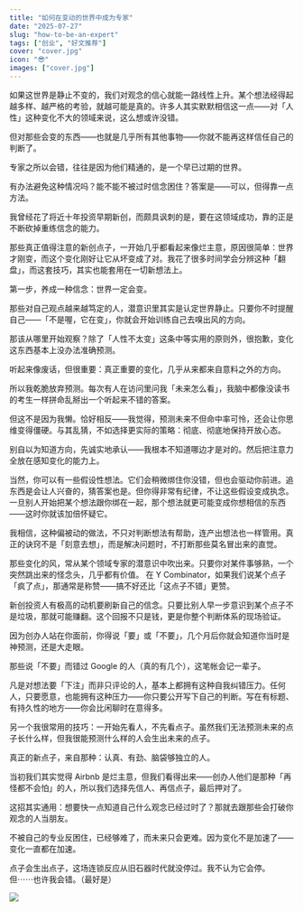 ```yaml
---
title: "如何在变动的世界中成为专家"
date: "2025-07-27"
slug: "how-to-be-an-expert"
tags: ["创业", "好文推荐"]
cover: "cover.jpg"
icon: "😎"
images: ["cover.jpg"]
---
```

如果这世界是静止不变的，我们对观念的信心就能一路线性上升。某个想法经得起越多样、越严格的考验，就越可能是真的。许多人其实默默相信这一点——对「人性」这种变化不大的领域来说，这么想或许没错。



但对那些会变的东西——也就是几乎所有其他事物——你就不能再这样信任自己的判断了。



专家之所以会错，往往是因为他们精通的，是一个早已过期的世界。



有办法避免这种情况吗？能不能不被过时信念困住？答案是——可以，但得靠一点方法。



我曾经花了将近十年投资早期新创，而颇具讽刺的是，要在这领域成功，靠的正是不断砍掉重练信念的能力。



那些真正值得注意的新创点子，一开始几乎都看起来像烂主意，原因很简单：世界才刚变，而这个变化刚好让它从坏变成了对。我花了很多时间学会分辨这种「翻盘」，而这套技巧，其实也能套用在一切新想法上。



第一步，养成一种信念：世界一定会变。



那些对自己观点越来越笃定的人，潜意识里其实是认定世界静止。只要你不时提醒自己——「不是喔，它在变」，你就会开始训练自己去嗅出风的方向。



那该从哪里开始观察？除了「人性不太变」这条中等实用的原则外，很抱歉，变化这东西基本上没办法准确预测。



听起来像废话，但很重要：真正重要的变化，几乎从来都来自意料之外的方向。



所以我乾脆放弃预测。每次有人在访问里问我「未来怎么看」，我脑中都像没读书的考生一样拼命乱掰出一个听起来不错的答案。



但这不是因为我懒。恰好相反——我觉得，预测未来不但命中率可怜，还会让你思维变得僵硬。与其乱猜，不如选择更实际的策略：彻底、彻底地保持开放心态。



别自以为知道方向，先诚实地承认——我根本不知道哪边才是对的。然后把注意力全放在感知变化的能力上。



当然，你可以有一些假设性想法。它们会稍微绑住你没错，但也会驱动你前进。追东西是会让人兴奋的，猜答案也是。但你得非常有纪律，不让这些假设变成执念。
一旦别人开始把某个想法跟你绑在一起，那个想法就更可能变成你想相信的东西——这时你就该加倍怀疑它。



我相信，这种偏被动的做法，不只对判断想法有帮助，连产出想法也一样管用。真正的诀窍不是「刻意去想」，而是解决问题时，不打断那些莫名冒出来的直觉。



那些变化的风，常从某个领域专家的潜意识中吹出来。只要你对某件事够熟，一个突然跳出来的怪念头，几乎都有价值。
在 Y Combinator，如果我们说某个点子「疯了点」，那通常是称赞——搞不好还比「这点子不错」更赞。



新创投资人有极高的动机要刷新自己的信念。只要比别人早一步意识到某个点子不是垃圾，那就可能赚翻。这个回报不只是钱，更是你整个判断体系的现场验证。



因为创办人站在你面前，你得说「要」或「不要」，几个月后你就会知道你当时是神预测，还是大走眼。



那些说「不要」而错过 Google 的人（真的有几个），这笔帐会记一辈子。



凡是对想法要「下注」而非只评论的人，基本上都拥有这种自我纠错压力。任何人，只要愿意，也能拥有这种压力——你只要公开写下自己的判断。写在有标题、有持久性的地方——你会比闲聊时在意得多。



另一个我很常用的技巧：一开始先看人，不先看点子。虽然我们无法预测未来的点子长什么样，但我很能预测什么样的人会生出未来的点子。



真正的新点子，来自那种：认真、有劲、脑袋够独立的人。



当初我们其实觉得 Airbnb 是烂主意，但我们看得出来——创办人他们是那种「再怪都不会怕」的人，所以我们选择先信人、再信点子，最后押对了。



这招其实通用：想要快一点知道自己什么观念已经过时了？那就去跟那些会打破你观念的人当朋友。



不被自己的专业反困住，已经够难了，而未来只会更难。因为变化不是加速了——变化一直都在加速。



点子会生出点子，这场连锁反应从旧石器时代就没停过。我不认为它会停。
但⋯⋯也许我会错。（最好是）




![](https://prod-files-secure.s3.us-west-2.amazonaws.com/112d0858-5090-4d34-a606-b75eb8d65fd2/46476355-9cf3-4e99-9b7a-3531bc426380/1000202064.png?X-Amz-Algorithm=AWS4-HMAC-SHA256&X-Amz-Content-Sha256=UNSIGNED-PAYLOAD&X-Amz-Credential=ASIAZI2LB4664I5DDHOU%2F20250816%2Fus-west-2%2Fs3%2Faws4_request&X-Amz-Date=20250816T061847Z&X-Amz-Expires=3600&X-Amz-Security-Token=IQoJb3JpZ2luX2VjECYaCXVzLXdlc3QtMiJHMEUCIBTmEvrej9YKgdgOGPEqjEQ71gLfO1pBd5tMCPNYzuKyAiEAsHAAzF1pOio9tM3kC1BFnBSxA9Q6K%2BtHupzG0rJS2fEq%2FwMIbxAAGgw2Mzc0MjMxODM4MDUiDAPGVJpPxHduZQkpySrcA6k8JAG%2FW6WiUE0u%2FMDSdxjZkzbx9AwVcFnVasDS1Fp8OENvZpCJfpkmN1gMmBlrJsr%2F5Cml9ipNvjURWolHJBMeY6CCGwOIoVyqKL7fjL6fT%2BSVYeGg9Zx%2BZHKlo6N29ty3V%2FWjdRNIJgMKZQuM7RbzeaHvltrpm3%2FQPbbGVKQIXmJYapBhIlVhK84%2BiQMO8lnBhFrqFW1cO0umFbkcms%2B7jTJ%2BumkHmRrjJxI%2F%2Bao0AlCCySkL%2B5MHvgyY2W9Z9zBbu%2BZ2nVGIt9hY0iqDyE9g6fmHaKfmBFgq4EzVq1kSi4zAoiTWzplhRR3ecxNH5Jd7B5I04BzyO%2BYlCsK790A%2BC5M%2Bd9ObNhf3B%2FPPmrmQQnQoJxXx%2B%2BUJsMBR2ZthsqWr3v2OfHA9Kg0fz12n9ce2waeHXHS6lcrBMYZUKUW3ZGU4T9Mx89I3mx44sOFOOVDQPVXt2WhsOXRlqQ1I8NOtNLm09RDWwTmpdS%2BA6R2FtMCUMjwtAH2iESHUXkbDWpX3icU%2BLBtWGe4yNZHiJs0LQUtFwux81nxnTUmqIB%2FkudttY%2Bw%2B3sjijCOXRD9eHpbPgvbz5pftQdMQURySkLHabcCaNdCoIot1wVpbET6JKiQlK3u1M1iSCmOOMKG5gMUGOqUBmWpOzyrjmpVECC6mY3xFvsWFYB9mObsPZT5MxHz%2B2jG6DplctyA7fhl5jlEdUG8RTAyhrwNMInWLvGj%2F4WA%2BijtXwEXRW4%2FomEbnx2kem0xVPLUz5i8z9zBOdqKe7usJdmYQF6Cf31M5R07Hz0NEnjfa2srkmz9xgsjQUcFKtLu3evq5VwKA%2F0%2FNEZdwgYq9kEQHYnC1dzg0AfkWO8BoxgBeYmgi&X-Amz-Signature=26339787bd7a09dfde289bfa31bd11cf58f85ae0c3cb926f9de89022022b0425&X-Amz-SignedHeaders=host&x-amz-checksum-mode=ENABLED&x-id=GetObject)

